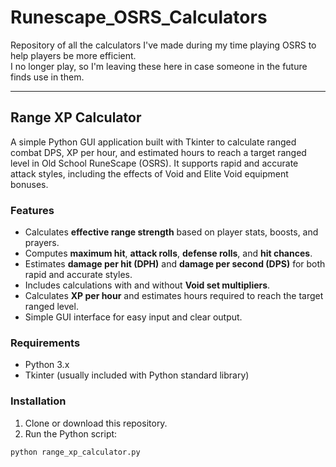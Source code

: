 # Runescape_OSRS_Calculators

Repository of all the calculators I've made during my time playing OSRS to help players be more efficient.  
I no longer play, so I'm leaving these here in case someone in the future finds use in them.

---

## Range XP Calculator

A simple Python GUI application built with Tkinter to calculate ranged combat DPS, XP per hour, and estimated hours to reach a target ranged level in Old School RuneScape (OSRS). It supports rapid and accurate attack styles, including the effects of Void and Elite Void equipment bonuses.

### Features

- Calculates **effective range strength** based on player stats, boosts, and prayers.  
- Computes **maximum hit**, **attack rolls**, **defense rolls**, and **hit chances**.  
- Estimates **damage per hit (DPH)** and **damage per second (DPS)** for both rapid and accurate styles.  
- Includes calculations with and without **Void set multipliers**.  
- Calculates **XP per hour** and estimates hours required to reach the target ranged level.  
- Simple GUI interface for easy input and clear output.  

### Requirements

- Python 3.x  
- Tkinter (usually included with Python standard library)  

### Installation

1. Clone or download this repository.  
2. Run the Python script:

```bash
python range_xp_calculator.py
